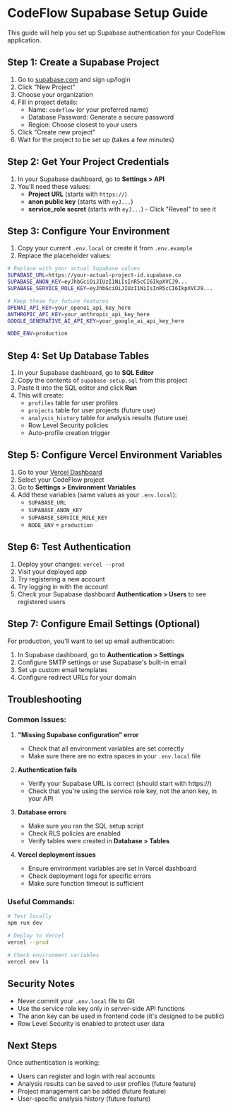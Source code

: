 # CodeFlow Supabase Setup Guide

This guide will help you set up Supabase authentication for your CodeFlow application.

## Step 1: Create a Supabase Project

1. Go to [supabase.com](https://supabase.com) and sign up/login
2. Click "New Project"
3. Choose your organization
4. Fill in project details:
   - Name: `codeflow` (or your preferred name)
   - Database Password: Generate a secure password
   - Region: Choose closest to your users
5. Click "Create new project"
6. Wait for the project to be set up (takes a few minutes)

## Step 2: Get Your Project Credentials

1. In your Supabase dashboard, go to **Settings > API**
2. You'll need these values:
   - **Project URL** (starts with `https://`)
   - **anon public key** (starts with `eyJ...`)
   - **service_role secret** (starts with `eyJ...`) - Click "Reveal" to see it

## Step 3: Configure Your Environment

1. Copy your current `.env.local` or create it from `.env.example`
2. Replace the placeholder values:

```bash
# Replace with your actual Supabase values
SUPABASE_URL=https://your-actual-project-id.supabase.co
SUPABASE_ANON_KEY=eyJhbGciOiJIUzI1NiIsInR5cCI6IkpXVCJ9...
SUPABASE_SERVICE_ROLE_KEY=eyJhbGciOiJIUzI1NiIsInR5cCI6IkpXVCJ9...

# Keep these for future features
OPENAI_API_KEY=your_openai_api_key_here
ANTHROPIC_API_KEY=your_anthropic_api_key_here
GOOGLE_GENERATIVE_AI_API_KEY=your_google_ai_api_key_here

NODE_ENV=production
```

## Step 4: Set Up Database Tables

1. In your Supabase dashboard, go to **SQL Editor**
2. Copy the contents of `supabase-setup.sql` from this project
3. Paste it into the SQL editor and click **Run**
4. This will create:
   - `profiles` table for user profiles
   - `projects` table for user projects (future use)
   - `analysis_history` table for analysis results (future use)
   - Row Level Security policies
   - Auto-profile creation trigger

## Step 5: Configure Vercel Environment Variables

1. Go to your [Vercel Dashboard](https://vercel.com/dashboard)
2. Select your CodeFlow project
3. Go to **Settings > Environment Variables**
4. Add these variables (same values as your `.env.local`):
   - `SUPABASE_URL`
   - `SUPABASE_ANON_KEY`
   - `SUPABASE_SERVICE_ROLE_KEY`
   - `NODE_ENV` = `production`

## Step 6: Test Authentication

1. Deploy your changes: `vercel --prod`
2. Visit your deployed app
3. Try registering a new account
4. Try logging in with the account
5. Check your Supabase dashboard **Authentication > Users** to see registered users

## Step 7: Configure Email Settings (Optional)

For production, you'll want to set up email authentication:

1. In Supabase dashboard, go to **Authentication > Settings**
2. Configure SMTP settings or use Supabase's built-in email
3. Set up custom email templates
4. Configure redirect URLs for your domain

## Troubleshooting

### Common Issues:

1. **"Missing Supabase configuration" error**
   - Check that all environment variables are set correctly
   - Make sure there are no extra spaces in your `.env.local` file

2. **Authentication fails**
   - Verify your Supabase URL is correct (should start with https://)
   - Check that you're using the service role key, not the anon key, in your API

3. **Database errors**
   - Make sure you ran the SQL setup script
   - Check RLS policies are enabled
   - Verify tables were created in **Database > Tables**

4. **Vercel deployment issues**
   - Ensure environment variables are set in Vercel dashboard
   - Check deployment logs for specific errors
   - Make sure function timeout is sufficient

### Useful Commands:

```bash
# Test locally
npm run dev

# Deploy to Vercel
vercel --prod

# Check environment variables
vercel env ls
```

## Security Notes

- Never commit your `.env.local` file to Git
- Use the service role key only in server-side API functions
- The anon key can be used in frontend code (it's designed to be public)
- Row Level Security is enabled to protect user data

## Next Steps

Once authentication is working:
- Users can register and login with real accounts
- Analysis results can be saved to user profiles (future feature)
- Project management can be added (future feature)
- User-specific analysis history (future feature)